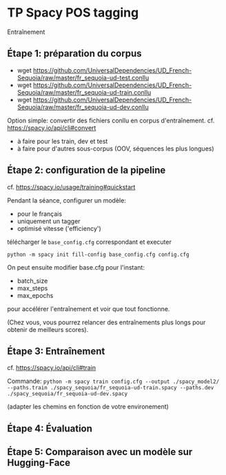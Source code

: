 # TP Spacy POS tagging
Entraînement


## Étape 1: préparation du corpus
- wget https://github.com/UniversalDependencies/UD_French-Sequoia/raw/master/fr_sequoia-ud-test.conllu
- wget https://github.com/UniversalDependencies/UD_French-Sequoia/raw/master/fr_sequoia-ud-train.conllu
- wget https://github.com/UniversalDependencies/UD_French-Sequoia/raw/master/fr_sequoia-ud-dev.conllu


Option simple: convertir des fichiers conllu en corpus d'entraînement.
cf. https://spacy.io/api/cli#convert

- à faire pour les train, dev et test
- à faire pour d'autres sous-corpus (OOV, séquences les plus longues)

## Étape 2: configuration de la pipeline


cf. https://spacy.io/usage/training#quickstart

Pendant la séance, configurer un modèle: 
-  pour le français
-  uniquement un tagger
-  optimisé vitesse ('efficiency')

télécharger le `base_config.cfg` correspondant et executer

`python -m spacy init fill-config base_config.cfg config.cfg`

On peut ensuite modifier base.cfg
pour l'instant:
- batch_size
- max_steps
- max_epochs

pour accélérer l'entraînement et voir que tout fonctionne.

(Chez vous, vous pourrez relancer des entraînements plus longs pour obtenir de meilleurs scores).


## Étape 3: Entraînement

cf. https://spacy.io/api/cli#train

Commande:
`python -m spacy train config.cfg --output ./spacy_model2/ --paths.train ./spacy_sequoia/fr_sequoia-ud-train.spacy --paths.dev ./spacy_sequoia/fr_sequoia-ud-dev.spacy `

(adapter les chemins en fonction de votre environement)

## Étape 4: Évaluation 

## Étape 5: Comparaison avec un modèle sur Hugging-Face

